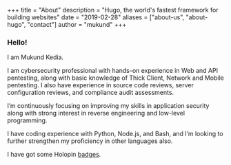 +++
title = "About"
description = "Hugo, the world's fastest framework for building websites"
date = "2019-02-28"
aliases = ["about-us", "about-hugo", "contact"]
author = "mukund"
+++

### Hello! 

I am Mukund Kedia.

I am cybersecurity professional with hands-on experience in Web and API pentesting, along with basic knowledge of Thick Client, Network and Mobile pentesting. I also have experience in source code reviews, server configuration reviews, and compliance audit assessments.

I’m continuously focusing on improving my skills in application security along with strong interest in reverse engineering and low-level programming.

I have coding experience with Python, Node.js, and Bash, and I’m looking to further strengthen my proficiency in other languages also.

I have got some Holopin [badges](https://www.holopin.io/@devplayer55221#badges).
